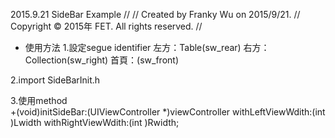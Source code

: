 2015.9.21 SideBar Example
//
//  Created by Franky Wu on 2015/9/21.
//  Copyright © 2015年 FET. All rights reserved.
//

- 使用方法
1.設定segue identifier
  左方：Table(sw_rear) 右方：Collection(sw_right) 首頁：(sw_front)

2.import SideBarInit.h

3.使用method  
  +(void)initSideBar:(UIViewController *)viewController withLeftViewWdith:(int )Lwidth withRightViewWdith:(int )Rwidth;